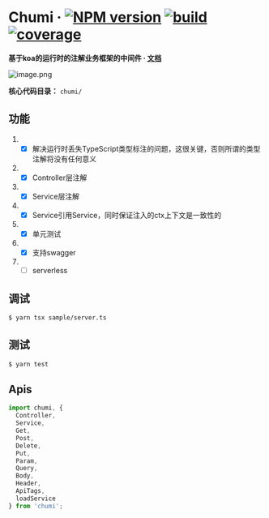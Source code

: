 # Chumi · [![NPM version](https://img.shields.io/npm/v/chumi.svg)](https://www.npmjs.com/package/chumi) [![build](https://img.shields.io/circleci/build/github/chumijs/chumi/master.svg)](https://circleci.com/gh/chumijs/chumi) [![coverage](https://img.shields.io/codecov/c/github/chumijs/chumi/master.svg)](https://app.codecov.io/gh/chumijs/chumi/tree/master)

**基于koa的运行时的注解业务框架的中间件 · [文档](https://ph9o1wkcdp.feishu.cn/docx/UGCfdJVisokyQLxi2Rocuy4fn7f)**

![image.png](https://s1.ax1x.com/2023/03/09/ppnJJeA.png)

**核心代码目录：** `chumi/`

## 功能
1. - [x] 解决运行时丢失TypeScript类型标注的问题，这很关键，否则所谓的类型注解将没有任何意义
2. - [x] Controller层注解
3. - [x] Service层注解
4. - [x] Service引用Service，同时保证注入的ctx上下文是一致性的
5. - [x] 单元测试
6. - [x] 支持swagger
7. - [ ] serverless

## 调试

```sh
$ yarn tsx sample/server.ts
```

## 测试

```sh
$ yarn test
```

## Apis

```ts
import chumi, {
  Controller,
  Service,
  Get,
  Post,
  Delete,
  Put,
  Param,
  Query,
  Body,
  Header,
  ApiTags,
  loadService
} from 'chumi';
```
